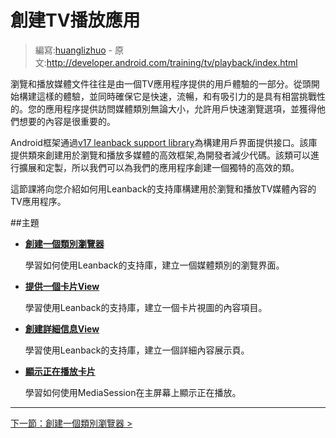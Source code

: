# 創建TV播放應用

> 編寫:[huanglizhuo](https://github.com/huanglizhuo) - 原文:<http://developer.android.com/training/tv/playback/index.html>


瀏覽和播放媒體文件往往是由一個TV應用程序提供的用戶體驗的一部分。從頭開始構建這樣的體驗，並同時確保它是快速，流暢，和有吸引力的是具有相當挑戰性的。您的應用程序提供訪問媒體類別無論大小，允許用戶快速瀏覽選項，並獲得他們想要的內容是很重要的。

Android框架通過[v17 leanback support library](http://developer.android.com/tools/support-library/features.html#v17-leanback)為構建用戶界面提供接口。該庫提供類來創建用於瀏覽和播放多媒體的高效框架,為開發者減少代碼。該類可以進行擴展和定製，所以我們可以為我們的應用程序創建一個獨特的高效的類。

這節課將向您介紹如何用Leanback的支持庫構建用於瀏覽和播放TV媒體內容的TV應用程序。

##主題

* [**創建一個類別瀏覽器**](browse.html)

  學習如何使用Leanback的支持庫，建立一個媒體類別的瀏覽界面。

* [**提供一個卡片View**](card.html)

  學習使用Leanback的支持庫，建立一個卡片視圖的內容項目。

* [**創建詳細信息View**](details.html)

  學習使用Leanback的支持庫，建立一個詳細內容展示頁。

* [**顯示正在播放卡片**](now-playing.html)

  學習如何使用MediaSession在主屏幕上顯示正在播放。
  
---------------
[下一節：創建一個類別瀏覽器 >](browse.html)
  